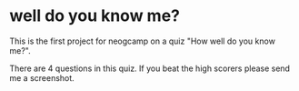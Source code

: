 # well do you know me?

This is the first project for neogcamp on a quiz "How well do you know me?".

There are 4 questions in this quiz. If you beat the high scorers please send me a screenshot.
